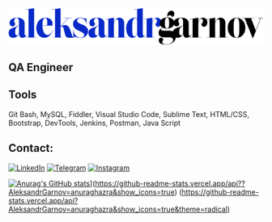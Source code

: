 ![header](https://github.com/AleksandrGarnov/AleksandrGarnov/blob/master/assets/aleksandrgarnov%20(2).png)

## QA Engineer

## Tools
Git Bash, MySQL, Fiddler, Visual Studio Code, Sublime Text, HTML/CSS, Bootstrap, DevTools, Jenkins, Postman, Java Script

## Contact:

[![LinkedIn](https://img.shields.io/badge/-LinkedIn-072ACB?style=for-the-badge&logo=LinkedIn&logoColor=010101)](https://www.linkedin.com/in/aleksandr-garnov-89a844237/)
[![Telegram](https://img.shields.io/badge/-Telegram-072ACB?style=for-the-badge&logo=Telegram&logoColor=010101)](https://t.me/aleksroman16)
[![Instagram](https://img.shields.io/badge/-Instagram-072ACB?style=for-the-badge&logo=Instagram&logoColor=010101)](https://instagram.com/alexsanderromanovich)


[![Anurag's GitHub stats](https://github-readme-stats.vercel.app/api?AleksandrGarnov=anuraghazra)](https://github.com/anuraghazra/github-readme-stats)](https://github-readme-stats.vercel.app/api??AleksandrGarnov=anuraghazra&show_icons=true) (https://github-readme-stats.vercel.app/api?AleksandrGarnov=anuraghazra&show_icons=true&theme=radical)